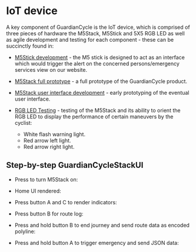 # IoT device

A key component of GuardianCycle is the IoT device, which is comprised of three pieces of hardware the M5Stack, M5Stick and 5X5 RGB LED as well as agile development and testing for each component - these can be succinctly found in:

- [M5Stick development](m5-stick-prototype) - the M5 stick is designed to act as an interface which would trigger the alert on the concerned persons/emergency services view on our website.

- [M5Stack full prototype](m5-final-prototype) - a full prototype of the GuardianCycle product.
  
- [M5Stack user interface development](m5-UI-testing) - early prototyping of the eventual user interface.

- [RGB LED Testing](m5-LED-testing) - testing of the M5Stack and its ability to orient the RGB LED to display the performance of certain maneuvers by the cyclist: 
  * White flash warning light.
  * Red arrow left light.
  * Red arrow right light.  

## Step-by-step GuardianCycleStackUI

* Press to turn M5Stack on: 

* Home UI rendered:
  
* Press button A and C to render indicators:

* Press button B for route log: 
  
* Press and hold button B to end journey and send route data as encoded polyline:
  
* Press and hold button A to trigger emergency and send JSON data: 

